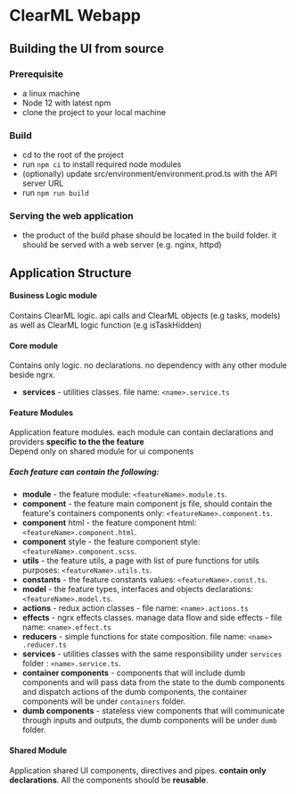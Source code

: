# ClearML Webapp

## Building the UI from source
### Prerequisite
* a linux machine
* Node 12 with latest npm
* clone the project to your local machine

### Build
* cd to the root of the project
* run `npm ci` to install required node modules
* (optionally) update src/environment/environment.prod.ts with the API server URL
* run `npm run build`

### Serving the web application
* the product of the build phase should be located in the build folder. it should be served with a web server (e.g. nginx, httpd)

## Application Structure

#### Business Logic module
Contains ClearML logic. api calls and ClearML objects (e.g tasks, models) as well as ClearML logic function (e.g isTaskHidden)

#### Core module
Contains only logic. no declarations. no dependency with any other module beside ngrx.
* **services** - utilities classes. file name: `<name>.service.ts`

#### Feature Modules
Application feature modules. each module can contain declarations and providers **specific to the the feature**  
Depend only on shared module for ui components

##### Each feature can contain the following: 
* **module** - the feature module: `<featureName>.module.ts`. 
* **component** - the feature main component js file, should contain the feature's containers components only: `<featureName>.component.ts`. 
* **component** html - the feature component html: `<featureName>.component.html`. 
* **component** style - the feature component style: `<featureName>.component.scss`.
* **utils** - the feature utils, a page with list of pure functions for utils purposes: `<featureName>.utils.ts`.
* **constants** - the feature constants values: `<featureName>.const.ts`. 
* **model** - the feature types, interfaces and objects declarations: `<featureName>.model.ts`.
* **actions** - redux action classes - file name: `<name>.actions.ts`
* **effects** - ngrx effects classes. manage data flow and side effects - file name: `<name>.effect.ts`
* **reducers** - simple functions for state composition. file name: `<name>
.reducer.ts`
* **services** - utilities classes with the same responsibility under `services` folder : `<name>.service.ts`.
* **container components** - components that will include dumb components and will pass data from the state to the dumb components and dispatch actions of the dumb components, the container components will be under `containers` folder.
* **dumb components** - stateless view components that will communicate through inputs and outputs, the dumb components will be under `dumb` folder. 

#### Shared Module
Application shared UI components, directives and pipes. **contain only declarations**.
All the components should be **reusable**.

